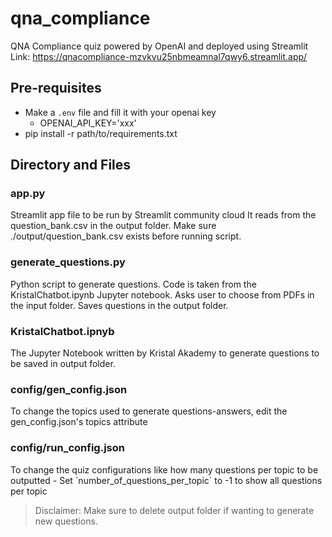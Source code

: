 # qna_compliance 
QNA Compliance quiz powered by OpenAI and deployed using Streamlit
Link: https://qnacompliance-mzvkvu25nbmeamnal7qwy6.streamlit.app/

## Pre-requisites
- Make a `.env` file and fill it with your openai key
    - OPENAI_API_KEY='xxx'
- pip install -r path/to/requirements.txt

## Directory and Files
### app.py
<p>Streamlit app file to be run by Streamlit community cloud
It reads from the question_bank.csv in the output folder.
Make sure ./output/question_bank.csv exists before running script.</p>

### generate_questions.py
<p>Python script to generate questions. Code is taken from the KristalChatbot.ipynb Jupyter notebook.
Asks user to choose from PDFs in the input folder.
Saves questions in the output folder.</p>
    
### KristalChatbot.ipnyb
<p>The Jupyter Notebook written by Kristal Akademy to generate questions to be saved in output folder.</p>

### config/gen_config.json
<p>To change the topics used to generate questions-answers, edit the gen_config.json's topics attribute</p>

### config/run_config.json
<p>To change the quiz configurations like how many questions per topic to be outputted
- Set `number_of_questions_per_topic` to -1 to show all questions per topic</p>

> Disclaimer: Make sure to delete output folder if wanting to generate new questions.


